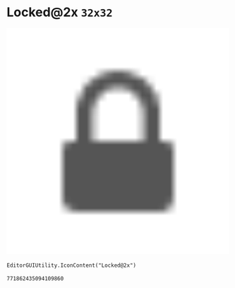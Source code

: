 # Locked@2x `32x32`
<img src="/img/Locked@2x.png" width=512 height=512>

``` CSharp
EditorGUIUtility.IconContent("Locked@2x")
```
```
771862435094109860
```
